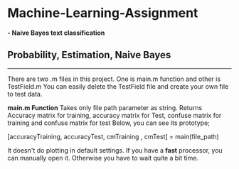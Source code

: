 # Machine-Learning-Assignment
**- Naive Bayes text classification**

## Probability, Estimation, Naive Bayes 
------
There are two .m files in this project. One is main.m function and other is TestField.m
You can easily delete the TestField file and create your own file to test data.

**main.m Function**
Takes only file path parameter as string. Returns Accuracy matrix for training, accuracy matrix for Test, confuse matrix for training and confuse matrix for test
Below, you can see its prototype;

[accuracyTraining, accuracyTest, cmTraining , cmTest] = main(file_path)

It doesn't do plotting in default settings. If you have a **fast** processor, you can manually open it. Otherwise you have to wait quite a bit time.
